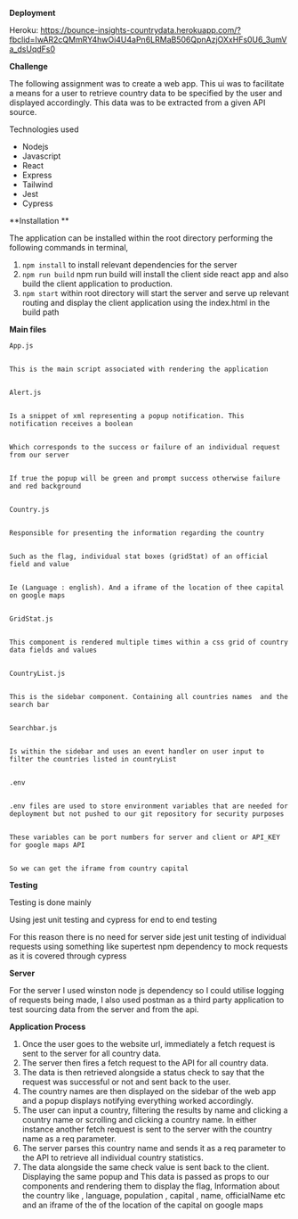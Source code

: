 **Deployment**

Heroku: https://bounce-insights-countrydata.herokuapp.com/?fbclid=IwAR2cQMmRY4hwOi4U4aPn6LRMaB506QpnAzjOXxHFs0U6_3umVa_dsUqdFs0

**Challenge**

The following assignment was to create a web app. This ui was to facilitate a means for a user to retrieve country data to be specified by the user and displayed accordingly. This data was to be extracted from a given API source.

Technologies used



* Nodejs
* Javascript
* React
* Express
* Tailwind
* Jest 
* Cypress

**Installation **

The application can be installed within the root directory performing the following commands in terminal, 



1. `npm install` to install relevant dependencies for the server 
2. `npm run build` npm run build will install the client side react app and also build the client application to production. 
3. `npm start` within root directory will start the server and serve up relevant routing and display the client application using the index.html in the build path

**Main files**


    App.js


    This is the main script associated with rendering the application 


    Alert.js


    Is a snippet of xml representing a popup notification. This notification receives a boolean 


    Which corresponds to the success or failure of an individual request from our server 


    If true the popup will be green and prompt success otherwise failure and red background


    Country.js


    Responsible for presenting the information regarding the country 


    Such as the flag, individual stat boxes (gridStat) of an official field and value


    Ie (Language : english). And a iframe of the location of thee capital on google maps 


    GridStat.js


    This component is rendered multiple times within a css grid of country data fields and values


    CountryList.js


    This is the sidebar component. Containing all countries names  and the search bar


    Searchbar.js


    Is within the sidebar and uses an event handler on user input to filter the countries listed in countryList 


    .env


    .env files are used to store environment variables that are needed for deployment but not pushed to our git repository for security purposes


    These variables can be port numbers for server and client or API_KEY for google maps API


    So we can get the iframe from country capital

**Testing**

Testing is done mainly

Using jest unit testing and cypress for end to end testing 

For this reason there is no need for server side jest unit testing of individual requests using something like supertest npm dependency to mock requests  as it is covered through cypress

**Server** 

For the server I used winston node js dependency so I could utilise logging of requests being made, I also used postman as a third party application to test sourcing data from the server and from the api.

**Application Process**

1. Once the user goes to the website url, immediately a fetch request is sent to the server for all country data. 
2. The server then fires a fetch request to the API for all country data. 
3. The data is then retrieved alongside a status check to say that the request was successful or not  and sent back to the user. 
4. The country names are then displayed on the sidebar of the web app and a popup displays notifying everything worked accordingly. 
5. The user can input a country, filtering the results by name and clicking a country name or scrolling and clicking a country name. In either instance another fetch request is sent to the server with the country name as a req parameter. 
6. The server parses this country name and sends it as a req parameter to the API to retrieve all individual country statistics.
7. The data alongside the same check value is sent back to the client. Displaying the same popup and This data is passed as props to our components and rendering them to display the flag, Information about the country like , language, population , capital , name, officialName etc and an iframe of the of the location of the capital on google maps 
